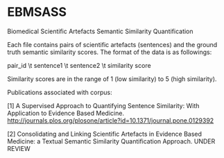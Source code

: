 # EBMSASS
Biomedical Scientific Artefacts Semantic Similarity Quantification

Each file contains pairs of scientific artefacts (sentences) and the ground truth semantic similarity scores. The format of the data is as followings:

pair_id \t sentence1 \t sentence2 \t similarity score

Similarity scores are in the range of 1 (low similarity) to 5 (high similarity).


Publications associated with corpus:

[1] A Supervised Approach to Quantifying Sentence Similarity: With Application to Evidence Based Medicine. http://journals.plos.org/plosone/article?id=10.1371/journal.pone.0129392

[2] Consolidating and Linking Scientific Artefacts in Evidence Based Medicine: a Textual Semantic Similarity Quantification Approach. UNDER REVIEW
